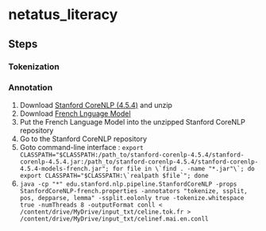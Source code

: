 # netatus_literacy

## Steps

### Tokenization

### Annotation
1. Download [Stanford CoreNLP (4.5.4)](https://nlp.stanford.edu/software/stanford-corenlp-4.5.4.zip) and unzip
2. Download [French Lnguage Model](https://nlp.stanford.edu/software/stanford-corenlp-4.5.4-models-french.jar)
3. Put the French Language Model into the unzipped Stanford CoreNLP repository
4. Go to the Stanford CoreNLP repository 
5. Goto command-line interface : ```export CLASSPATH="$CLASSPATH:/path_to/stanford-corenlp-4.5.4/stanford-corenlp-4.5.4.jar:/path_to/stanford-corenlp-4.5.4/stanford-corenlp-4.5.4-models-french.jar"; for file in \`find . -name "*.jar"\`; do export CLASSPATH="$CLASSPATH:\`realpath $file`"; done```
6. ```java -cp "*" edu.stanford.nlp.pipeline.StanfordCoreNLP -props StanfordCoreNLP-french.properties -annotators "tokenize, ssplit, pos, depparse, lemma" -ssplit.eolonly true -tokenize.whitespace true -numThreads 8 -outputFormat conll < /content/drive/MyDrive/input_txt/celine.tok.fr > /content/drive/MyDrive/input_txt/celinef.mai.en.conll```
